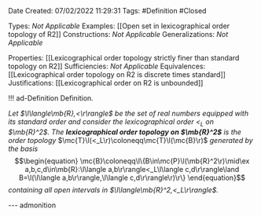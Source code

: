 <br />
<br />

Date Created: 07/02/2022 11:29:31
Tags: #Definition #Closed 

Types: _Not Applicable_
Examples: [[Open set in lexicographical order topology of R2]]
Constructions: _Not Applicable_
Generalizations: _Not Applicable_

Properties: [[Lexicographical order topology strictly finer than standard topology on R2]]
Sufficiencies: _Not Applicable_
Equivalences: [[Lexicographical order topology on R2 is discrete times standard]]
Justifications: [[Lexicographical order on R2 is unbounded]]

!!! ad-Definition Definition.

_Let $\l\langle\mb{R},<\r\rangle$ be the set of real numbers equipped with its standard order and consider the lexicographical order $<_L$ on $\mb{R}^2$. The **lexicographical order topology on $\mb{R}^2$** is the order topology_ $\mc{T}\l(<_L\r)\coloneqq\mc{T}\l(\mc{B}\r)$ _generated by the basis_
$$\begin{equation}
    \mc{B}\coloneqq\l\{B\in\mc{P}\l(\mb{R}^2\r)\mid\ex a,b,c,d\in\mb{R}:\l\langle a,b\r\rangle<_L\l\langle c,d\r\rangle\land B=\l(\l\langle a,b\r\rangle,\l\langle c,d\r\rangle\r)\r\}
\end{equation}$$
_containing all open intervals in $\l\langle\mb{R}^2,<_L\r\rangle$._

--- admonition
